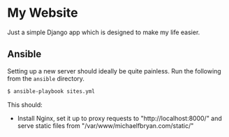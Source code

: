 # My Website

Just a simple Django app which is designed to make my life easier.


## Ansible

Setting up a new server should ideally be quite painless. Run the following
from the `ansible` directory.

```bash
$ ansible-playbook sites.yml
```

This should:
- Install Nginx, set it up to proxy requests to "http://localhost:8000/" and
    serve static files from "/var/www/michaelfbryan.com/static/"
